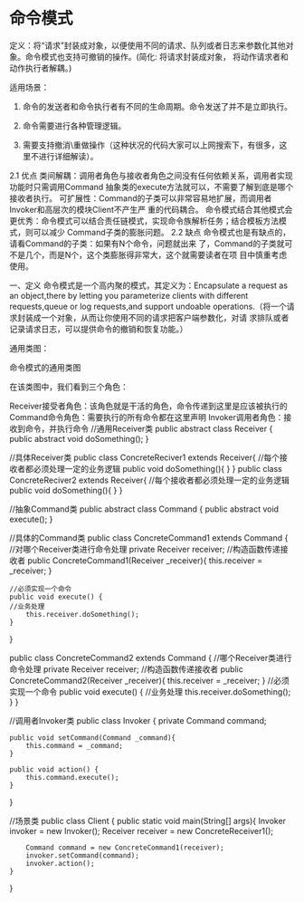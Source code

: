 
命令模式
========

定义：将“请求”封装成对象，以便使用不同的请求、队列或者日志来参数化其他对象。命令模式也支持可撤销的操作。(简化: 将请求封装成对象，
将动作请求者和动作执行者解耦。)



适用场景：

1. 命令的发送者和命令执行者有不同的生命周期。命令发送了并不是立即执行。

2. 命令需要进行各种管理逻辑。

3. 需要支持撤消\重做操作（这种状况的代码大家可以上网搜索下，有很多，这里不进行详细解读）。

2.1 优点
类间解耦：调用者角色与接收者角色之间没有任何依赖关系，调用者实现功能时只需调用Command 抽象类的execute方法就可以，不需要了解到底是哪个接收者执行。
可扩展性：Command的子类可以非常容易地扩展，而调用者Invoker和高层次的模块Client不产生严 重的代码耦合。
命令模式结合其他模式会更优秀：命令模式可以结合责任链模式，实现命令族解析任务；结合模板方法模式，则可以减少 Command子类的膨胀问题。
2.2 缺点
命令模式也是有缺点的，请看Command的子类：如果有N个命令，问题就出来 了，Command的子类就可不是几个，而是N个，这个类膨胀得非常大，这个就需要读者在项 目中慎重考虑使用。

一、定义
命令模式是一个高内聚的模式，其定义为：Encapsulate a request as an object,there by letting you parameterize clients with different requests,queue or log requests,and support undoable operations.（将一个请求封装成一个对象，从而让你使用不同的请求把客户端参数化，对请 求排队或者记录请求日志，可以提供命令的撤销和恢复功能。）

通用类图：

命令模式的通用类图

在该类图中，我们看到三个角色：

Receiver接受者角色：该角色就是干活的角色，命令传递到这里是应该被执行的
Command命令角色：需要执行的所有命令都在这里声明
Invoker调用者角色：接收到命令，并执行命令
//通用Receiver类
public abstract class Receiver {
    public abstract void doSomething();
}

//具体Receiver类
public class ConcreteReciver1 extends Receiver{ 
    //每个接收者都必须处理一定的业务逻辑 
    public void doSomething(){ } 
} 
public class ConcreteReciver2 extends Receiver{ 
    //每个接收者都必须处理一定的业务逻辑 
    public void doSomething(){ } 
}

//抽象Command类
public abstract class Command {
    public abstract void execute();
}

//具体的Command类
public class ConcreteCommand1 extends Command { 
    //对哪个Receiver类进行命令处理 
    private Receiver receiver; 
    //构造函数传递接收者 
    public ConcreteCommand1(Receiver _receiver){
        this.receiver = _receiver; 
    } 

    //必须实现一个命令 
    public void execute() { 
    //业务处理 
        this.receiver.doSomething(); 
    } 
} 

public class ConcreteCommand2 extends Command { 
    //哪个Receiver类进行命令处理 
    private Receiver receiver; 
    //构造函数传递接收者 
    public ConcreteCommand2(Receiver _receiver){
        this.receiver = _receiver; 
    } 
    //必须实现一个命令 
    public void execute() { 
        //业务处理 
        this.receiver.doSomething();
    } 
}

//调用者Invoker类
public class Invoker {
    private Command command;
    
    public void setCommand(Command _command){
        this.command = _command;
    }
    
    public void action() {
        this.command.execute();
    }
}

//场景类
public class Client {
    public static void main(String[] args){
        Invoker invoker = new Invoker();
        Receiver receiver = new ConcreteReceiver1();
        
        Command command = new ConcreteCommand1(receiver);
        invoker.setCommand(command);
        invoker.action();
    }
}